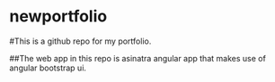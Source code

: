 # newportfolio

#This is a github repo for my portfolio.

##The web app in this repo is asinatra angular app that makes use of angular bootstrap ui.
